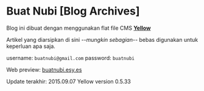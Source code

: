 Buat Nubi [Blog Archives]
=========================

Blog ini dibuat dengan menggunakan flat file CMS [__Yellow__](https://github.com/datenstrom/yellow/)

Artikel yang diarsipkan di sini --_mungkin sebagian_--  bebas digunakan untuk keperluan apa saja.

username: `buatnubi@gmail.com`
password: `buatnubi`

Web preview: [buatnubi.esy.es](http://buatnubi.esy.es)

Update terakhir: 2015.09.07
Yellow version 0.5.33